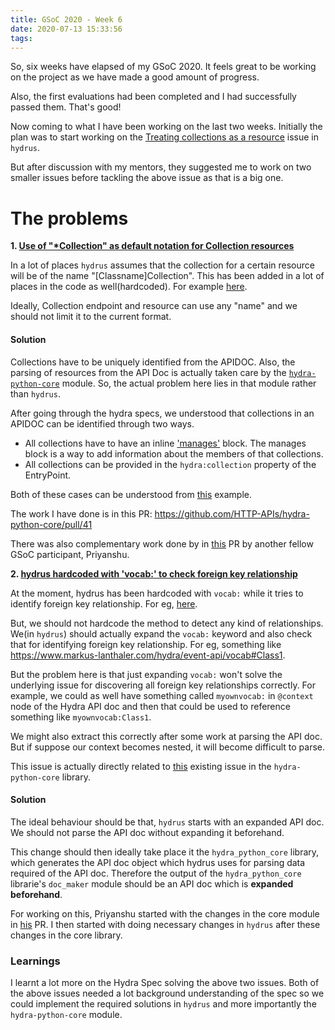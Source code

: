 ```yaml
---
title: GSoC 2020 - Week 6
date: 2020-07-13 15:33:56
tags:
---
```

So, six weeks have elapsed of my GSoC 2020. It feels great to be working on the project as we have made a good amount of progress.

Also, the first evaluations had been completed and I had successfully passed them. That's good!

Now coming to what I have been working on the last two weeks. Initially the plan was to start working on the [Treating collections as a resource](https://github.com/HTTP-APIs/hydrus/issues/416) issue in `hydrus`.

But after discussion with my mentors, they suggested me to work on two smaller issues before tackling the above issue as that is a big one.

# The problems

**1. [Use of "*Collection" as default notation for Collection resources](https://github.com/HTTP-APIs/hydrus/issues/481)**

In a lot of places `hydrus` assumes that the collection for a certain resource will be of the name "[Classname]Collection". This has been added in a lot of places in the code as well(hardcoded). For example [here](https://github.com/HTTP-APIs/hydrus/blob/72b4cda49ab9cfe0fb775146e8d5113f5d6869e0/hydrus/data/crud.py#L132).

Ideally, Collection endpoint and resource can use any "name" and we should not limit it to the current format.

#### Solution

Collections have to be uniquely identified from the APIDOC. Also, the parsing of resources from the API Doc is actually taken care by the [`hydra-python-core`](https://github.com/HTTP-APIs/hydra-python-core) module. So, the actual problem here lies in that module rather than `hydrus`.

After going through the hydra specs, we understood that collections in an APIDOC can be identified through two ways.
- All collections have to have an inline ['manages'](https://www.hydra-cg.com/spec/latest/core/#manages-block) block. The manages block is a way to add information about the members of that collections.
- All collections can be provided in the `hydra:collection` property of the EntryPoint. 

Both of these cases can be understood from [this](https://github.com/HydraCG/Specifications/blob/master/drafts/use-cases/1.entry-point.md#details) example.

The work I have done is in this PR: https://github.com/HTTP-APIs/hydra-python-core/pull/41

There was also complementary work done by in [this](https://github.com/HTTP-APIs/hydra-python-core/pull/40) PR by another fellow GSoC participant, Priyanshu.

**2. [hydrus hardcoded with 'vocab:' to check foreign key relationship](https://github.com/HTTP-APIs/hydrus/issues/482)**

At the moment, hydrus has been hardcoded with `vocab:` while it tries to identify foreign key relationship. For eg, [here](https://github.com/HTTP-APIs/hydrus/blob/27db73939f2fe8a8d08a8e3c2096876247dcf7d0/hydrus/data/db_models.py#L90).

But, we should not hardcode the method to detect any kind of relationships.
We(in `hydrus`) should actually expand the `vocab:` keyword and also check that for identifying foreign key relationship. For eg, something like https://www.markus-lanthaler.com/hydra/event-api/vocab#Class1.

But the problem here is that just expanding `vocab:` won't solve the underlying issue for discovering all foreign key relationships correctly. For example, we could as well have something called `myownvocab:` in `@context` node of the Hydra API doc and then that could be used to reference something like `myownvocab:Class1`.

We might also extract this correctly after some work at parsing the API doc. But if suppose our context becomes nested, it will become difficult to parse.

This issue is actually directly related to [this](https://github.com/HTTP-APIs/hydra-python-core/issues/38) existing issue in the `hydra-python-core` library.

#### Solution
The ideal behaviour should be that, `hydrus` starts with an expanded API doc. We should not parse the API doc without expanding it beforehand.

This change should then ideally take place it the `hydra_python_core` library, which generates the API doc object which hydrus uses for parsing data required of the API doc. Therefore the output of the `hydra_python_core` librarie's `doc_maker` module should be an API doc which is **expanded beforehand**.


For working on this, Priyanshu started with the changes in the core module in [his](https://github.com/HTTP-APIs/hydra-python-core/pull/42) PR.
I then started with doing necessary changes in `hydrus` after these changes in the core library.


### Learnings
I learnt a lot more on the Hydra Spec solving the above two issues. Both of the above issues needed a lot background understanding of the spec so we could implement the required solutions in `hydrus` and more importantly the `hydra-python-core` module.
